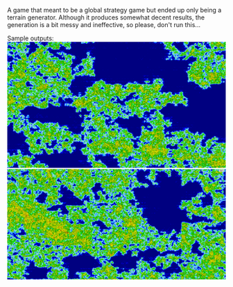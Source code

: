 A game that meant to be a global strategy game but ended up only being a terrain generator. Although it produces somewhat decent results, the generation is a bit messy and ineffective, so please, don't run this...

Sample outputs:
![h1](highlight1.png)
![h2](highlight2.png)
